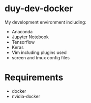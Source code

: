 # duy-dev-docker

My development environment including:

- Anaconda
- Jupyter Notebook
- Tensorflow
- Keras
- Vim including plugins used
- screen and tmux config files

# Requirements

- docker
- nvidia-docker
